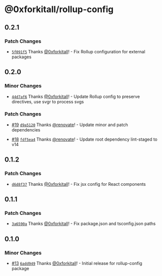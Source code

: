# @0xforkitall/rollup-config

## 0.2.1

### Patch Changes

-   [`5f091f5`](https://github.com/0xforkitall/dev-config/commit/5f091f50104f6c081a751f54bec09c5ee50d7060) Thanks [@0xforkitall](https://github.com/0xforkitall)! - Fix Rollup configuration for external packages

## 0.2.0

### Minor Changes

-   [`44d7af6`](https://github.com/0xforkitall/dev-config/commit/44d7af6167cbe2ba80195a522153e000d3e7c762) Thanks [@0xforkitall](https://github.com/0xforkitall)! - Update Rollup config to preserve directives, use svgr to process svgs

### Patch Changes

-   [#19](https://github.com/0xforkitall/dev-config/pull/19) [`d9a5120`](https://github.com/0xforkitall/dev-config/commit/d9a5120185e6099ea2abbd844f7d0038831f269c) Thanks [@renovate](https://github.com/apps/renovate)! - Update minor and patch dependencies

-   [#18](https://github.com/0xforkitall/dev-config/pull/18) [`fdf5ea4`](https://github.com/0xforkitall/dev-config/commit/fdf5ea45efb0d4207c31adac39c8318ac94a5643) Thanks [@renovate](https://github.com/apps/renovate)! - Update root dependency lint-staged to v14

## 0.1.2

### Patch Changes

-   [`d6d8f37`](https://github.com/0xforkitall/dev-config/commit/d6d8f3715747acfd527d2e366b1d93029cc539fd) Thanks [@0xforkitall](https://github.com/0xforkitall)! - Fix jsx config for React components

## 0.1.1

### Patch Changes

-   [`3a6590a`](https://github.com/0xforkitall/dev-config/commit/3a6590a6dc345d92890a7f30c08cd3b1e03836d3) Thanks [@0xforkitall](https://github.com/0xforkitall)! - Fix package.json and tsconfig.json paths

## 0.1.0

### Minor Changes

-   [#13](https://github.com/0xforkitall/dev-config/pull/13) [`6add949`](https://github.com/0xforkitall/dev-config/commit/6add94914ce308a16886469078c98ee17eba8346) Thanks [@0xforkitall](https://github.com/0xforkitall)! - Initial release for rollup-config package
